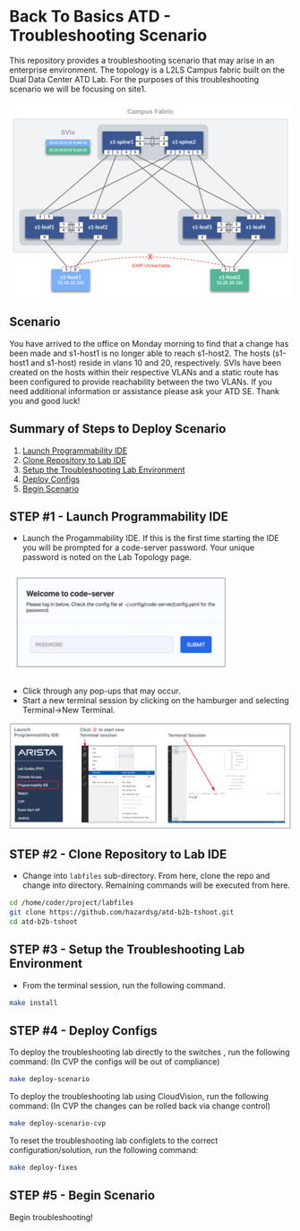 # Back To Basics ATD - Troubleshooting Scenario

This repository provides a troubleshooting scenario that may arise in an enterprise environment.  The topology is a L2LS Campus fabric built on the Dual Data Center ATD Lab. For the purposes of this troubleshooting scenario we will be focusing on site1.

![Topo](images/ATD-Campus-Topo.png)

## Scenario

You have arrived to the office on Monday morning to find that a change has been made and s1-host1 is no longer able to reach s1-host2.  The hosts (s1-host1 and s1-host) reside in vlans 10 and 20, respectively. SVIs have been created on the hosts within their respective VLANs and a static route has been configured to provide reachability between the two VLANs. If you need additional information or assistance please ask your ATD SE.  Thank you and good luck!

## Summary of Steps to Deploy Scenario

1. [Launch Programmability IDE](#step-1---launch-programmability-ide)
2. [Clone Repository to Lab IDE](#step-2---clone-repository-to-lab-ide)
3. [Setup the Troubleshooting Lab Environment](#step-3---setup-the-troubleshooting-lab-environment)
4. [Deploy Configs](#step-4---deploy-configs)
5. [Begin Scenario](#step-5---begin-scenario)

## STEP #1 - Launch Programmability IDE

- Launch the Progammability IDE.  If this is the first time starting the IDE you will be prompted for a code-server password.  Your unique password is noted on the Lab Topology page.

<img src="images/code-server.png" alt="folder" width="400"/>

- Click through any pop-ups that may occur.
- Start a new terminal session by clicking on the hamburger and selecting Terminal->New Terminal.

![Topo](images/programmability_ide.png)

## STEP #2 - Clone Repository to Lab IDE

- Change into `labfiles` sub-directory.  From here, clone the repo and change into directory. Remaining commands will be executed from here.

``` bash
cd /home/coder/project/labfiles
git clone https://github.com/hazardsg/atd-b2b-tshoot.git
cd atd-b2b-tshoot
```

## STEP #3 - Setup the Troubleshooting Lab Environment

- From the terminal session, run the following command.

``` bash
make install
```

## STEP #4 - Deploy Configs

To deploy the troubleshooting lab directly to the switches , run the following command: (In CVP the configs will be out of compliance)  

``` bash
make deploy-scenario
```

To deploy the troubleshooting lab using CloudVision, run the following command: (In CVP the changes can be rolled back via change control)

``` bash
make deploy-scenario-cvp
```

To reset the troubleshooting lab configlets to the correct configuration/solution, run the following command:

``` bash
make deploy-fixes
```

## STEP #5 - Begin Scenario

Begin troubleshooting!

